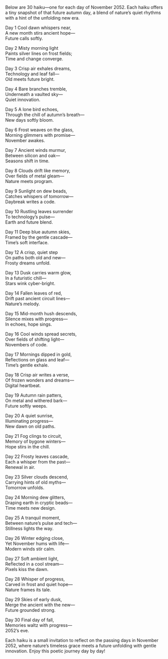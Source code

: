 Below are 30 haiku—one for each day of November 2052. Each haiku offers a tiny snapshot of that future autumn day, a blend of nature’s quiet rhythms with a hint of the unfolding new era.

Day 1
Cool dawn whispers near,  
A new month stirs ancient hope—  
Future calls softly.

Day 2
Misty morning light  
Paints silver lines on frost fields;  
Time and change converge.

Day 3
Crisp air exhales dreams,  
Technology and leaf fall—  
Old meets future bright.

Day 4
Bare branches tremble,  
Underneath a vaulted sky—  
Quiet innovation.

Day 5
A lone bird echoes,  
Through the chill of autumn’s breath—  
New days softly bloom.

Day 6
Frost weaves on the glass,  
Morning glimmers with promise—  
November awakes.

Day 7
Ancient winds murmur,  
Between silicon and oak—  
Seasons shift in time.

Day 8
Clouds drift like memory,  
Over fields of metal gleam—  
Nature meets program.

Day 9
Sunlight on dew beads,  
Catches whispers of tomorrow—  
Daybreak writes a code.

Day 10
Rustling leaves surrender  
To technology’s pulse—  
Earth and future blend.

Day 11
Deep blue autumn skies,  
Framed by the gentle cascade—  
Time’s soft interface.

Day 12
A crisp, quiet step  
On paths both old and new—  
Frosty dreams unfold.

Day 13
Dusk carries warm glow,  
In a futuristic chill—  
Stars wink cyber-bright.

Day 14
Fallen leaves of red,  
Drift past ancient circuit lines—  
Nature’s melody.

Day 15
Mid-month hush descends,  
Silence mixes with progress—  
In echoes, hope sings.

Day 16
Cool winds spread secrets,  
Over fields of shifting light—  
Novembers of code.

Day 17
Mornings dipped in gold,  
Reflections on glass and leaf—  
Time’s gentle exhale.

Day 18
Crisp air writes a verse,  
Of frozen wonders and dreams—  
Digital heartbeat.

Day 19
Autumn rain patters,  
On metal and withered bark—  
Future softly weeps.

Day 20
A quiet sunrise,  
Illuminating progress—  
New dawn on old paths.

Day 21
Fog clings to circuit,  
Memory of bygone winters—  
Hope stirs in the chill.

Day 22
Frosty leaves cascade,  
Each a whisper from the past—  
Renewal in air.

Day 23
Silver clouds descend,  
Carrying hints of old myths—  
Tomorrow unfolds.

Day 24
Morning dew glitters,  
Draping earth in cryptic beads—  
Time meets new design.

Day 25
A tranquil moment,  
Between nature’s pulse and tech—  
Stillness lights the way.

Day 26
Winter edging close,  
Yet November hums with life—  
Modern winds stir calm.

Day 27
Soft ambient light,  
Reflected in a cool stream—  
Pixels kiss the dawn.

Day 28
Whisper of progress,  
Carved in frost and quiet hope—  
Nature frames its tale.

Day 29
Skies of early dusk,  
Merge the ancient with the new—  
Future grounded strong.

Day 30
Final day of fall,  
Memories waltz with progress—  
2052’s eve.

Each haiku is a small invitation to reflect on the passing days in November 2052, where nature’s timeless grace meets a future unfolding with gentle innovation. Enjoy this poetic journey day by day!
